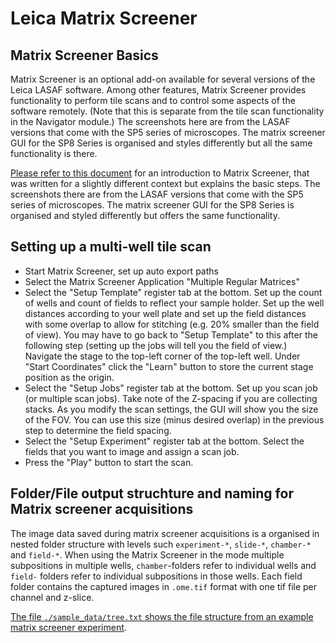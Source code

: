 # Leica Matrix Screener

## Matrix Screener Basics

Matrix Screener is an optional add-on available for several versions of the Leica LASAF software.
Among other features, Matrix Screener provides functionality to perform tile scans and to control some 
aspects of the software remotely. (Note that this is separate from the tile scan functionality in the Navigator module.)
 The screenshots here are from 
the LASAF versions that come with the SP5 series of microscopes. The matrix screener GUI for the SP8 Series is organised and styles differently but all the same functionality is there.

[Please refer to this document](https://github.com/VolkerH/MatrixScreenerCellprofiler/wiki
) for an introduction to Matrix Screener, that was written for a slightly different context but explains the basic steps.
 The screenshots there are from 
the LASAF versions that come with the SP5 series of microscopes. The matrix screener GUI for the SP8 Series is organised and styled differently but offers the same functionality.

## Setting up a multi-well tile scan


* Start Matrix Screener, set up auto export paths
* Select the Matrix Screener Application "Multiple Regular Matrices"
* Select the  "Setup Template" register tab at the bottom. Set up the count of wells and count of fields to reflect your sample holder. Set up the well distances according to your well plate and set up the field distances with some overlap to allow for stitching (e.g. 20% smaller than the field of view). You may have to go back to "Setup Template" to this after the following step (setting up the jobs will tell you the field of view.) Navigate the stage to the top-left corner of the top-left well. Under "Start Coordinates" click the "Learn" button to store the current stage position as the origin.
* Select the "Setup Jobs" register tab at the bottom. Set up you scan job (or multiple scan jobs). Take note of the Z-spacing if you are collecting stacks. As you modify the scan settings, the GUI will show you the size of the FOV. You can use this size (minus desired overlap) in the previous step to determine the field spacing.
* Select the "Setup Experiment" register tab at the bottom. Select the fields that you want to image and assign a scan job.
* Press the "Play" button to start the scan.


## Folder/File output struchture and naming for Matrix screener acquisitions

The image data saved during matrix screener acquisitions is a organised in nested folder structure with levels such  `experiment-*`, `slide-*`, `chamber-*` and `field-*`.
When using the Matrix Screener in the mode multiple subpositions in multiple wells, `chamber`-folders refer
to individual wells and `field-` folders refer to individual subpositions in those wells. Each field folder
contains the captured images in `.ome.tif` format with one tif file per channel and z-slice.

[The file `./sample_data/tree.txt` shows the file structure from an example matrix screener experiment](./sample_data/tree.txt).